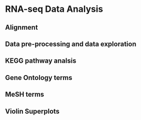 # RNA-seq Data Analysis

## Alignment

## Data pre-processing and data exploration

## KEGG pathway analsis

## Gene Ontology terms

## MeSH terms

## Violin Superplots
